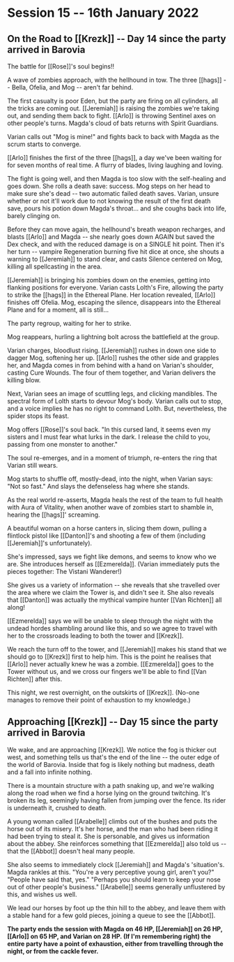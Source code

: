 # Session 15 -- 16th January 2022
## On the Road to [[Krezk]] -- Day 14 since the party arrived in Barovia

The battle for [[Rose]]'s soul begins!!

A wave of zombies approach, with the hellhound in tow. The three [[hags]] -- Bella, Ofelia, and Mog -- aren't far behind.

The first casualty is poor Eden, but the party are firing on all cylinders, all the tricks are coming out. [[Jeremiah]] is raising the zombies we're taking out, and sending them back to fight. [[Arlo]] is throwing Sentinel axes on other people's turns. Magda's cloud of bats returns with Spirit Guardians. 

Varian calls out "Mog is mine!" and fights back to back with Magda as the scrum starts to converge.

[[Arlo]] finishes the first of the three [[hags]], a day we've been waiting for for seven months of real time. A flurry of blades, living laughing and loving.

The fight is going well, and then Magda is too slow with the self-healing and goes down. She rolls a death save: success. Mog steps on her head to make sure she's dead -- two automatic failed death saves. Varian, unsure whether or not it'll work due to not knowing the result of the first death save, pours his potion down Magda's throat... and she coughs back into life, barely clinging on.

Before they can move again, the hellhound's breath weapon recharges, and blasts [[Arlo]] and Magda -- she nearly goes down AGAIN but saved the Dex check, and with the reduced damage is on a SINGLE hit point. Then it's her turn -- vampire Regeneration burning five hit dice at once, she shouts a warning to [[Jeremiah]] to stand clear, and casts Silence centered on Mog, killing all spellcasting in the area.

[[Jeremiah]] is bringing his zombies down on the enemies, getting into flanking positions for everyone. Varian casts Lolth's Fire, allowing the party to strike the [[hags]] in the Ethereal Plane. Her location revealed, [[Arlo]] finishes off Ofelia. Mog, escaping the silence, disappears into the Ethereal Plane and for a moment, all is still...

The party regroup, waiting for her to strike.

Mog reappears, hurling a lightning bolt across the battlefield at the group. 

Varian charges, bloodlust rising. [[Jeremiah]] rushes in down one side to dagger Mog, softening her up. [[Arlo]] rushes the other side and grapples her, and Magda comes in from behind with a hand on Varian's shoulder, casting Cure Wounds. The four of them together, and Varian delivers the killing blow.

Next, Varian sees an image of scuttling legs, and clicking mandibles. The spectral form of Lolth starts to devour Mog's body. Varian calls out to stop, and a voice implies he has no right to command Lolth. But, nevertheless, the spider stops its feast.

Mog offers [[Rose]]'s soul back. "In this cursed land, it seems even my sisters and I must fear what lurks in the dark.
I release the child to you, passing from one monster to another."

The soul re-emerges, and in a moment of triumph, re-enters the ring that Varian still wears.

Mog starts to shuffle off, mostly-dead, into the night, when Varian says: "Not so fast." And slays the defenseless hag where she stands.

As the real world re-asserts, Magda heals the rest of the team to full health with Aura of Vitality, when another wave of zombies start to shamble in, hearing the [[hags]]' screaming. 

A beautiful woman on a horse canters in, slicing them down, pulling a flintlock pistol like [[Danton]]'s and shooting a few of them (including [[Jeremiah]]'s unfortunately).

She's impressed, says we fight like demons, and seems to know who we are. She introduces herself as [[Ezmerelda]]. (Varian immediately puts the pieces together: The Vistani Wanderer!)

She gives us a variety of information -- she reveals that she travelled over the area where we claim the Tower is, and didn't see it. She also reveals that [[Danton]] was actually the mythical vampire hunter [[Van Richten]] all along!

[[Ezmerelda]] says we will be unable to sleep through the night with the undead hordes shambling around like this, and so we agree to travel with her to the crossroads leading to both the tower and [[Krezk]].

We reach the turn off to the tower, and [[Jeremiah]] makes his stand that we should go to [[Krezk]] first to help him. This is the point he realises that [[Arlo]] never actually knew he was a zombie. [[Ezmerelda]] goes to the Tower without us, and we cross our fingers we'll be able to find [[Van Richten]] after this.

This night, we rest overnight, on the outskirts of [[Krezk]]. (No-one manages to remove their point of exhaustion to my knowledge.)

## Approaching [[Krezk]] -- Day 15 since the party arrived in Barovia

We wake, and are approaching [[Krezk]]. We notice the fog is thicker out west, and something tells us that's the end of the line -- the outer edge of the world of Barovia. Inside that fog is likely nothing but madness, death and a fall into infinite nothing.

There is a mountain structure with a path snaking up, and we're walking along the road when we find a horse lying on the ground twitching. It's broken its leg, seemingly having fallen from jumping over the fence. Its rider is underneath it, crushed to death.

A young woman called [[Arabelle]] climbs out of the bushes and puts the horse out of its misery. It's her horse, and the man who had been riding it had been trying to steal it. She is personable, and gives us information about the abbey. She reinforces something that [[Ezmerelda]] also told us -- that the [[Abbot]] doesn't heal many people.

She also seems to immediately clock [[Jeremiah]] and Magda's 'situation's. Magda rankles at this. 
"You're a very perceptive young girl, aren't you?" 
"People have said that, yes." 
"Perhaps you should learn to keep your nose out of other people's business."
[[Arabelle]] seems generally unflustered by this, and wishes us well.

We lead our horses by foot up the thin hill to the abbey, and leave them with a stable hand for a few gold pieces, joining a queue to see the [[Abbot]].

**The party ends the session with Magda on 46 HP, [[Jeremiah]] on 26 HP, [[Arlo]] on 65 HP, and Varian on 28 HP. (If I'm remembering right) the entire party have a point of exhaustion, either from travelling through the night, or from the cackle fever.**